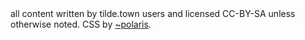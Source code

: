   </div>
  </div>
  <div id="footer">
    all content written by tilde.town users and licensed CC-BY-SA unless otherwise noted. CSS by <a href="/~polaris">~polaris</a>.
  </div>
</body>
</html>
